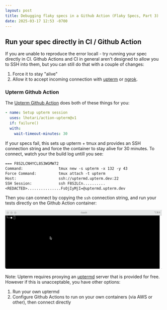 ```yaml
---
layout: post
title: Debugging flaky specs in a Github Action (Flaky Specs, Part 3)
date: 2025-03-17 12:53 -0700
---
```


## Run your spec directly in CI / Github Action

If you are unable to reproduce the error locall - try running your spec directly in CI.  Github Actions and CI in general aren't designed to allow you to SSH into them, but you can still do that with a couple of changes:

1. Force it to stay "alive" 
2. Allow it to accept incoming connection with [upterm](https://upterm.dev/) or [ngrok](https://ngrok.com/). 

### Upterm Github Action 

The [Upterm Github Action](https://github.com/marketplace/actions/debugging-with-ssh) does both of these things for you:

```yaml
- name: Setup upterm session
  uses: lhotari/action-upterm@v1
  if: failure()
  with:
    wait-timeout-minutes: 30
```

If your specs fail, this sets up upterm + tmux and provides an SSH connection string and force the container to stay alive for 30 minutes. To connect, watch your the build log untill you see:

```shell
=== F8S2LCNHYCL8S3WGMW72                                                                                                 
Command:                tmux new -s upterm -x 132 -y 43                                                                 
Force Command:          tmux attach -t upterm                                                                           
Host:                   ssh://uptermd.upterm.dev:22                                                                     
SSH Session:            ssh F8S2LCn..........<REDACTED>...............FsOjIyMjI=@uptermd.upterm.dev
```

Then you can connect by copying the `ssh` connection string, and run your tests directly on the Github Action container:

![upterm](assets/images/upterm.gif)

Note:  Upterm requires proxying an [uptermd](https://github.com/owenthereal/upterm/tree/master/cmd/uptermd) server that is provided for free. However if this is unacceptable, you have other options:

1. Run your own uptermd
2. Configure Github Actions to run on your own containers (via AWS or other), then connect directly 
